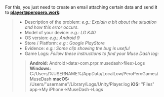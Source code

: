 For this, you just need to create an email attaching certain data and send it to **player@peropero.work**:
> - Description of the problem: *e.g.: Explain a bit about the situation and how this error occurs.*
> - Model of your device: *e.g.: LG K40*
> - OS version: *e.g.: Android 9*
> - Store / Platform: *e.g.: Google PlayStore*
> - Evidence: *e.g.: Some clip showing the bug is useful*
> - Game Logs: *Follow these instructions to find your Muse Dash log:*
> > **Android:** Android>data>com.prpr.musedash>files>Logs
> > **Windows:** C:/Users/%USERNAME%/AppData/LocalLow/PeroPeroGames/MuseDash
> > **macOS:** /Users/"username"/Library/Logs/Unity/Player.log
> > **iOS:** "Files" app->My iPhone->MuseDash->Logs
